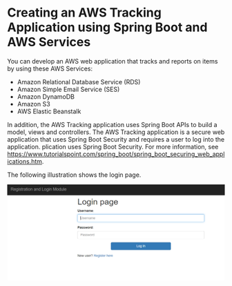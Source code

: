 #  Creating an AWS Tracking Application using Spring Boot and AWS Services

You can develop an AWS web application that tracks and reports on items by using these AWS Services: 

+ Amazon Relational Database Service (RDS)
+ Amazon Simple Email Service (SES)
+ Amazon DynamoDB
+ Amazon S3
+ AWS Elastic Beanstalk

In addition, the AWS Tracking application uses Spring Boot APIs to build a model, views and controllers. The AWS Tracking application is a secure web application that uses Spring Boot Security and requires a user to log into the application. plication uses Spring Boot Security. For more information, see https://www.tutorialspoint.com/spring_boot/spring_boot_securing_web_applications.htm. 

The following illustration shows the login page. 

![AWS Tracking Application](images/track1.png)
